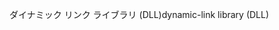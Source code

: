 <span data-ttu-id="99e8d-101">ダイナミック リンク ライブラリ (DLL)</span><span class="sxs-lookup"><span data-stu-id="99e8d-101">dynamic-link library (DLL)</span></span>